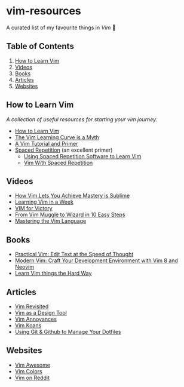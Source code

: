 # vim-resources

A curated list of my favourite things in _Vim_ 🌟

## Table of Contents

1.  [How to Learn Vim](#how-to-learn-vim)
2.  [Videos](#videos)
3.  [Books](#books)
4.  [Articles](#articles)
5.  [Websites](#websites)

## How to Learn Vim

_A collection of useful resources for starting your vim journey._

* [How to Learn Vim](https://mrmrs.github.io/writing/2013/12/19/how-to-learn-vim/)
* [The Vim Learning Curve is a Myth](https://robots.thoughtbot.com/the-vim-learning-curve-is-a-myth)
* [A Vim Tutorial and Primer](https://danielmiessler.com/study/vim/)
* [Spaced Repetition](https://www.gwern.net/Spaced-repetition) (an excellent primer)
  * [Using Spaced Repetition Software to Learn Vim](https://alfmikula.blogspot.se/2010/11/using-spaced-repetition-software-to.html)
  * [Vim With Spaced Repetition](https://spin.atomicobject.com/2012/03/20/vim-with-spaced-repetition/)

## Videos

* [How Vim Lets You Achieve Mastery is Sublime](https://www.youtube.com/watch?v=1qLstQV2j8w)
* [Learning Vim in a Week](https://www.youtube.com/watch?v=_NUO4JEtkDw)
* [VIM for Victory](https://www.youtube.com/watch?v=2BRbyQC9oMw)
* [From Vim Muggle to Wizard in 10 Easy Steps](https://www.youtube.com/watch?v=MquaityA1SM)
* [Mastering the Vim Language](https://www.youtube.com/watch?v=wlR5gYd6um0)

## Books

* [Practical Vim: Edit Text at the Speed of Thought](https://www.goodreads.com/book/show/36517607-modern-vim)
* [Modern Vim: Craft Your Development Environment with Vim 8 and Neovim](https://www.goodreads.com/book/show/36517607-modern-vim)
* [Learn Vim things the Hard Way](https://www.goodreads.com/book/show/17227647-learn-vimscript-the-hard-way)

## Articles

* [Vim Revisited](https://mislav.net/2011/12/vim-revisited/)
* [Vim as a Design Tool](https://hackdesign.org/lessons/49)
* [Vim Annoyances](https://sanctum.geek.nz/arabesque/vim-annoyances/)
* [Vim Koans](https://sanctum.geek.nz/arabesque/vim-koans/)
* [Using Git & Github to Manage Your Dotfiles](http://blog.smalleycreative.com/tutorials/using-git-and-github-to-manage-your-dotfiles/)

## Websites

* [Vim Awesome](http://vimawesome.com/)
* [Vim Colors](http://vimcolors.com/)
* [Vim on Reddit](http://reddit.com/r/vim)
